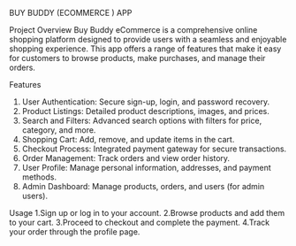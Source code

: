 BUY BUDDY (ECOMMERCE ) APP

Project Overview
Buy Buddy eCommerce is a comprehensive online shopping platform designed to provide users with a seamless and enjoyable shopping experience. This app offers a range of features that make it easy for customers to browse products, make purchases, and manage their orders.

Features
1. User Authentication: Secure sign-up, login, and password recovery.
2. Product Listings: Detailed product descriptions, images, and prices.
3. Search and Filters: Advanced search options with filters for price, category, and more.
4. Shopping Cart: Add, remove, and update items in the cart.
5. Checkout Process: Integrated payment gateway for secure transactions.
6. Order Management: Track orders and view order history.
7. User Profile: Manage personal information, addresses, and payment methods.
8. Admin Dashboard: Manage products, orders, and users (for admin users).

Usage
1.Sign up or log in to your account.
2.Browse products and add them to your cart.
3.Proceed to checkout and complete the payment.
4.Track your order through the profile page.
